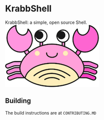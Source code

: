 # KrabbShell
<div class="cl_">
KrabbShell: a simple, open source Shell.<br>
</div>
<div class="cl">
<img src="./docs/assets/krabb_logo.jpg" style="height: 200px">
</div>

## Building
The build instructions are at `CONTRIBUTING.MD`
